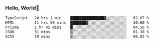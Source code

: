 
### Hello, World🐤

<!--START_SECTION:waka-->

```txt
TypeScript   24 hrs 1 min    ███████████████▓░░░░░░░░░   62.07 %
HTML         11 hrs 50 mins  ███████▓░░░░░░░░░░░░░░░░░   30.60 %
Prisma       1 hr 45 mins    █░░░░░░░░░░░░░░░░░░░░░░░░   04.56 %
JSON         31 mins         ▒░░░░░░░░░░░░░░░░░░░░░░░░   01.38 %
SCSS         19 mins         ▒░░░░░░░░░░░░░░░░░░░░░░░░   00.82 %
```

<!--END_SECTION:waka-->
